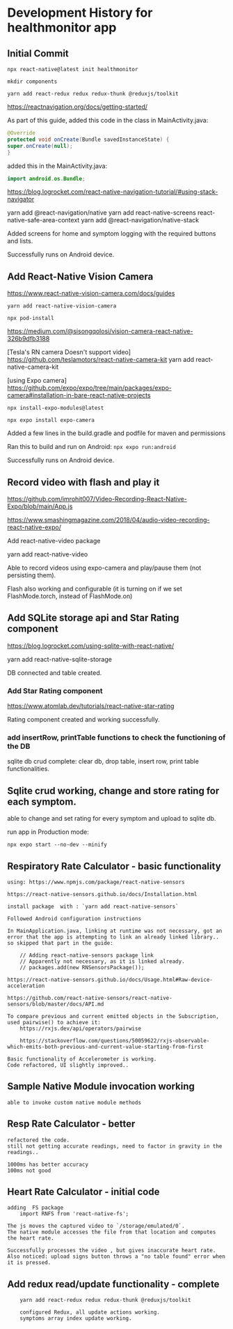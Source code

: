 # Development History for healthmonitor app

## Initial Commit

    npx react-native@latest init healthmonitor

    mkdir components

    yarn add react-redux redux redux-thunk @reduxjs/toolkit

https://reactnavigation.org/docs/getting-started/

As part of this guide, added this code in the class in MainActivity.java:

```java
@Override
protected void onCreate(Bundle savedInstanceState) {
super.onCreate(null);
}
```

added this in the MainActivity.java:

```java
import android.os.Bundle;
```

https://blog.logrocket.com/react-native-navigation-tutorial/#using-stack-navigator

yarn add @react-navigation/native
yarn add react-native-screens react-native-safe-area-context
yarn add @react-navigation/native-stack

Added screens for home and symptom logging with the required buttons and lists.

Successfully runs on Android device.

## Add React-Native Vision Camera

https://www.react-native-vision-camera.com/docs/guides

    yarn add react-native-vision-camera

    npx pod-install

https://medium.com/@sisongqolosi/vision-camera-react-native-326b9dfb3188

[Tesla's RN camera Doesn't support video]
https://github.com/teslamotors/react-native-camera-kit
yarn add react-native-camera-kit

[using Expo camera]
https://github.com/expo/expo/tree/main/packages/expo-camera#installation-in-bare-react-native-projects

    npx install-expo-modules@latest

    npx expo install expo-camera

Added a few lines in the build.gradle and podfile for maven and permissions

Ran this to build and run on Android: `npx expo run:android`

Successfully runs on Android device.

## Record video with flash and play it

https://github.com/imrohit007/Video-Recording-React-Native-Expo/blob/main/App.js

https://www.smashingmagazine.com/2018/04/audio-video-recording-react-native-expo/

Add react-native-video package

yarn add react-native-video

Able to record videos using expo-camera and play/pause them (not persisting them).

Flash also working and configurable (it is turning on if we set FlashMode.torch, instead of FlashMode.on)

## Add SQLite storage api and Star Rating component

https://blog.logrocket.com/using-sqlite-with-react-native/

yarn add react-native-sqlite-storage

DB connected and table created.

### Add Star Rating component

https://www.atomlab.dev/tutorials/react-native-star-rating

Rating component created and working successfully.

### add insertRow, printTable functions to check the functioning of the DB

sqlite db crud complete: clear db, drop table, insert row, print table functionalities.

## Sqlite crud working, change and store rating for each symptom.

able to change and set rating for every symptom and upload to sqlite db.

run app in Production mode:

    npx expo start --no-dev --minify

## Respiratory Rate Calculator - basic functionality

    using: https://www.npmjs.com/package/react-native-sensors

    https://react-native-sensors.github.io/docs/Installation.html

    install package  with : `yarn add react-native-sensors`

    Followed Android configuration instructions

    In MainApplication.java, linking at runtime was not necessary, got an error that the app is attempting to link an already linked library.. so skipped that part in the guide:

        // Adding react-native-sensors package link
        // Apparently not necessary, as it is linked already.
        // packages.add(new RNSensorsPackage());

    https://react-native-sensors.github.io/docs/Usage.html#Raw-device-acceleration

    https://github.com/react-native-sensors/react-native-sensors/blob/master/docs/API.md

    To compare previous and current emitted objects in the Subscription, used pairwise() to achieve it:
        https://rxjs.dev/api/operators/pairwise

        https://stackoverflow.com/questions/50059622/rxjs-observable-which-emits-both-previous-and-current-value-starting-from-first

    Basic functionality of Accelerometer is working.
    Code refactored, UI slightly improved..

## Sample Native Module invocation working

    able to invoke custom native module methods

## Resp Rate Calculator - better

    refactored the code.
    still not getting accurate readings, need to factor in gravity in the readings..

    1000ms has better accuracy
    100ms not good

## Heart Rate Calculator - initial code

    adding  FS package
        import RNFS from 'react-native-fs';

    The js moves the captured video to `/storage/emulated/0`.
    The native module accesses the file from that location and computes the heart rate.

    Successfully processes the video , but gives inaccurate heart rate.
    Also noticed: upload signs button throws a "no table found" error when it is pressed.

## Add redux read/update functionality - complete

        yarn add react-redux redux redux-thunk @reduxjs/toolkit

        configured Redux, all update actions working.
        symptoms array index update working.
